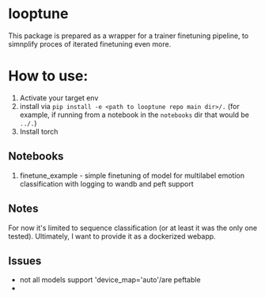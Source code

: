 # looptune
This package is prepared as a wrapper for a trainer finetuning pipeline, to simnplify proces of iterated finetuning even more.

# How to use:
1. Activate your target env
2. install via `pip install -e <path to looptune repo main dir>/.` (for example, if running from a notebook in the `notebooks` dir that would be `../.`)
3. Install torch 
## Notebooks
1. finetune_example - simple finetuning of model for multilabel emotion classification with logging to wandb and peft support

## Notes
For now it's limited to sequence classification (or at least it was the only one tested). Ultimately, I want to provide it as a dockerized webapp.
## Issues
- not all models support 'device_map='auto'/are peftable
- 